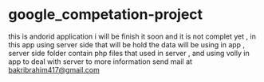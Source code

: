 # google_competation-project
this is andorid application i will be finish it soon and it is not complet yet 
, in this app using server side that will be hold the data will be using in app ,
server side folder contain php files that used in server ,
and using volly in app to deal with server 
to more information send mail at bakribrahim417@gmail.com
